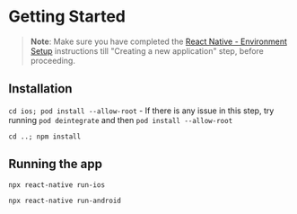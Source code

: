 # Getting Started

>**Note**: Make sure you have completed the [React Native - Environment Setup](https://reactnative.dev/docs/environment-setup) instructions till "Creating a new application" step, before proceeding.


## Installation

```cd ios; pod install --allow-root``` - If there is any issue in this step, try running ```pod deintegrate``` and then ```pod install --allow-root```

```cd ..; npm install```

## Running the app

```npx react-native run-ios```

```npx react-native run-android```
